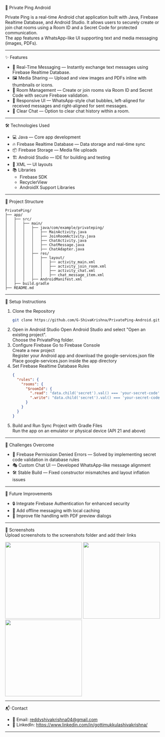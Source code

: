📡 Private Ping Android

Private Ping is a real-time Android chat application built with Java, Firebase Realtime Database, and Android Studio. It allows users to securely create or join chat rooms using a Room ID and a Secret Code for protected communication.  
The app features a WhatsApp-like UI supporting text and media messaging (images, PDFs).

---

✨ Features
- 💬 Real-Time Messaging — Instantly exchange text messages using Firebase Realtime Database.
- 🖼️ Media Sharing — Upload and view images and PDFs inline with thumbnails or icons.
- 🔐 Room Management — Create or join rooms via Room ID and Secret Code with secure Firebase validation.
- 🎨 Responsive UI — WhatsApp-style chat bubbles, left-aligned for received messages and right-aligned for sent messages.
- 🧹 Clear Chat — Option to clear chat history within a room.

---

🛠️ Technologies Used
- 💻 Java — Core app development
- 🔥 Firebase Realtime Database — Data storage and real-time sync
- 📦 Firebase Storage — Media file uploads
- 🏗️ Android Studio — IDE for building and testing
- 🎨 XML — UI layouts
- 📚 Libraries
  - Firebase SDK
  - RecyclerView
  - AndroidX Support Libraries

---

📂 Project Structure
```
PrivatePing/
├── app/
│   ├── src/
│   │   ├── main/
│   │   │   ├── java/com/example/privateping/
│   │   │   │   ├── MainActivity.java
│   │   │   │   ├── JoinRoomActivity.java
│   │   │   │   ├── ChatActivity.java
│   │   │   │   ├── ChatMessage.java
│   │   │   │   ├── ChatAdapter.java
│   │   │   ├── res/
│   │   │   │   ├── layout/
│   │   │   │   │   ├── activity_main.xml
│   │   │   │   │   ├── activity_join_room.xml
│   │   │   │   │   ├── activity_chat.xml
│   │   │   │   │   ├── chat_message_item.xml
│   │   │   ├── AndroidManifest.xml
│   ├── build.gradle
├── README.md
```

---

🚀 Setup Instructions

1. Clone the Repository
   ```bash
   git clone https://github.com/G-ShivaKrishna/PrivatePing-Android.git
   ```
2. Open in Android Studio
   Open Android Studio and select "Open an existing project".  
   Choose the PrivatePing folder.
3. Configure Firebase
   Go to Firebase Console  
   Create a new project  
   Register your Android app and download the google-services.json file  
   Place google-services.json inside the app directory
4. Set Firebase Realtime Database Rules
   ```json
   {
     "rules": {
       "rooms": {
         "$roomId": {
           ".read": "data.child('secret').val() === 'your-secret-code'",
           ".write": "data.child('secret').val() === 'your-secret-code'"
         }
       }
     }
   }
   ```
5. Build and Run
   Sync Project with Gradle Files  
   Run the app on an emulator or physical device (API 21 and above)

---

🧩 Challenges Overcome
- 🚫 Firebase Permission Denied Errors — Solved by implementing secret code validation in database rules
- 🎭 Custom Chat UI — Developed WhatsApp-like message alignment
- 🛠️ Stable Build — Fixed constructor mismatches and layout inflation issues

---

🔮 Future Improvements
- 🔒 Integrate Firebase Authentication for enhanced security
- 📶 Add offline messaging with local caching
- 📄 Improve file handling with PDF preview dialogs

---

📸 Screenshots  
Upload screenshots to the screenshots folder and add their links

<img src="https://github.com/user-attachments/assets/4eea5080-d643-4f0a-88ba-f1746ccf6a9b" width="250" />  
<img src="https://github.com/user-attachments/assets/f9a65508-e99e-42c2-8901-2689eded2b66" width="250" />  
<img src="https://github.com/user-attachments/assets/eead2423-b03c-4acb-92d2-39317175db01" width="250" />


---

📬 Contact

- 📧 Email: reddyshivakrishna04@gmail.com
- 🔗 LinkedIn: https://www.linkedin.com/in/gottimukkulashivakrishna/

---
